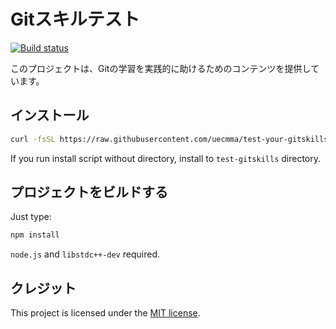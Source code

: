 # Gitスキルテスト

[![Build status][travis-image]][travis-url]


このプロジェクトは、Gitの学習を実践的に助けるためのコンテンツを提供しています。

## インストール

```bash
curl -fsSL https://raw.githubusercontent.com/uecmma/test-your-gitskills/master/assets/install.bash | bash -s -- [install directory]
```

If you run install script without directory, install to `test-gitskills` directory.

## プロジェクトをビルドする

Just type:

```bash
npm install
```

`node.js` and `libstdc++-dev` required.

## クレジット

This project is licensed under the [MIT license](http://opensource.org/licenses/MIT).

[travis-image]: https://travis-ci.org/uecmma/test-your-gitskills.svg?branch=master
[travis-url]: https://travis-ci.org/uecmma/test-your-gitskills
